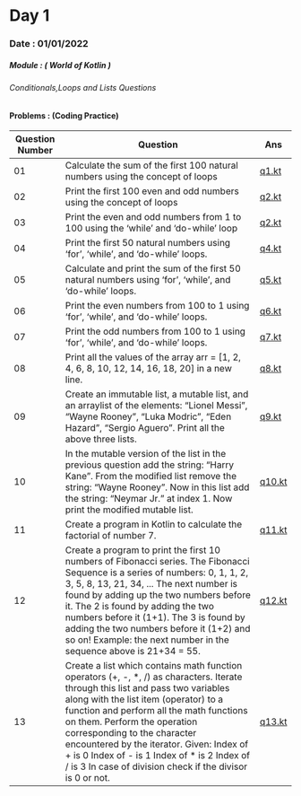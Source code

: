 # Day 1

### Date : 01/01/2022

##### Module : ( World of Kotlin ) 
###### Conditionals,Loops and Lists Questions 


#### Problems : (Coding Practice) 

|Question Number|Question|Ans|
|---------------|--------|---|
|01|Calculate the sum of the first 100 natural numbers using the concept of loops|[q1.kt](https://github.com/SM8UTI/Android_App_Development_Internshala_Course/blob/main/Day-1/q1.kt)|
|02|Print the first 100 even and odd numbers using the concept of loops|[q2.kt](https://github.com/SM8UTI/Android_App_Development_Internshala_Course/blob/main/Day-1/q2.kt)|
|03|Print the even and odd numbers from 1 to 100 using the ‘while’ and ‘do-while’ loop|[q2.kt](https://github.com/SM8UTI/Android_App_Development_Internshala_Course/blob/main/Day-1/q3.kt)|
|04|Print the first 50 natural numbers using ‘for’, ‘while’, and ‘do-while’ loops.|[q4.kt](https://github.com/SM8UTI/Android_App_Development_Internshala_Course/blob/main/Day-1/q4.kt)|
|05|Calculate and print the sum of the first 50 natural numbers using ‘for’, ‘while’, and ‘do-while’ loops.|[q5.kt](https://github.com/SM8UTI/Android_App_Development_Internshala_Course/blob/main/Day-1/q5.kt)|
|06|Print the even numbers from 100 to 1 using ‘for’, ‘while’, and ‘do-while’ loops.|[q6.kt](https://github.com/SM8UTI/Android_App_Development_Internshala_Course/blob/main/Day-1/q6.kt)|
|07|Print the odd numbers from 100 to 1 using ‘for’, ‘while’, and ‘do-while’ loops.|[q7.kt](https://github.com/SM8UTI/Android_App_Development_Internshala_Course/blob/main/Day-1/q6.kt)|
|08|Print all the values of the array arr = [1, 2, 4, 6, 8, 10, 12, 14, 16, 18, 20] in a new line.|[q8.kt](https://github.com/SM8UTI/Android_App_Development_Internshala_Course/blob/main/Day-1/q8.kt)|
|09|Create an immutable list, a mutable list, and an arraylist of the elements: “Lionel Messi”, “Wayne Rooney”, “Luka Modric”, “Eden Hazard”, “Sergio Aguero”. Print all the above three lists.|[q9.kt](https://github.com/SM8UTI/Android_App_Development_Internshala_Course/blob/main/Day-1/q9.kt)|
|10|In the mutable version of the list in the previous question add the string: “Harry Kane”. From the modified list remove the string: “Wayne Rooney”. Now in this list add the string: “Neymar Jr.” at index 1. Now print the modified mutable list.|[q10.kt](https://github.com/SM8UTI/Android_App_Development_Internshala_Course/blob/main/Day-1/q10.kt)|
|11|Create a program in Kotlin to calculate the factorial of number 7.|[q11.kt](https://github.com/SM8UTI/Android_App_Development_Internshala_Course/blob/main/Day-1/q11.kt)|
|12|Create a program to print the first 10 numbers of Fibonacci series. The Fibonacci Sequence is a series of numbers: 0, 1, 1, 2, 3, 5, 8, 13, 21, 34, ... The next number is found by adding up the two numbers before it. The 2 is found by adding the two numbers before it (1+1). The 3 is found by adding the two numbers before it (1+2) and so on! Example: the next number in the sequence above is 21+34 = 55.|[q12.kt](https://github.com/SM8UTI/Android_App_Development_Internshala_Course/blob/main/Day-1/q12.kt)|
|13|Create a list which contains math function operators (+, -, *, /) as characters. Iterate through this list and pass two variables along with the list item (operator) to a function and perform all the math functions on them. Perform the operation corresponding to the character encountered by the iterator. Given: Index of + is 0 Index of - is 1 Index of * is 2 Index of / is 3 In case of division check if the divisor is 0 or not.|[q13.kt](https://github.com/SM8UTI/Android_App_Development_Internshala_Course/blob/main/Day-1/q13.kt)|

